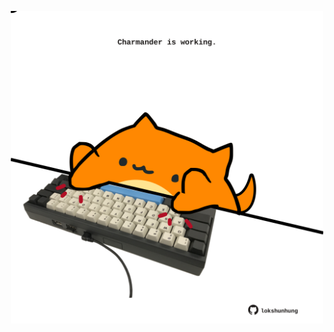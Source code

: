 <!-- built at 24/01/2025, 18:00:45 UTC -->
<p align="center">
  <img width="500" height="500" src="./ReadmeImage.svg">
</p>

